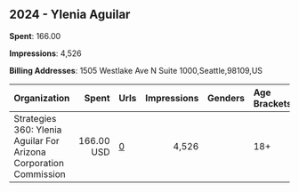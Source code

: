 ## 2024 - Ylenia Aguilar 
**Spent**: 166.00

**Impressions**: 4,526

**Billing Addresses**: 1505 Westlake Ave N Suite 1000,Seattle,98109,US

|Organization|Spent|Urls|Impressions|Genders|Age Brackets|Country Codes|
|:---|---:|:---|---:|:---|:---|:---|
|Strategies 360: Ylenia Aguilar For Arizona Corporation Commission|166.00 USD|[0](https://www.snap.com/political-ads/asset/6e9f5167ac5983d7aba9afcafcfe60ee2b50b16aecd8e432c6db2facaf8feff4?mediaType=mp4)|4,526||18+|united states|
